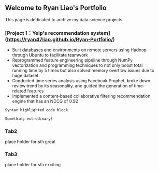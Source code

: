 ## Welcome to Ryan Liao's Portfolio
This page is dedicated to archive my data science projects 

### [Project 1：Yelp's recommendation system] (https://ryan47liao.github.io/Ryan-Portfolio/)
- Built databases and environments on remote servers using Hadoop through Ubuntu to facilitate teamwork
- Reprogrammed feature engineering pipeline through NumPy vectorization and programming techniques to
not only boost total running time by 5 times but also solved memory overflow issues due to huge dataset
- Conducted time series analysis using Facebook Prophet, broke down review trend by its seasonality, and
guided the generation of time-related features
- Implemented a content-based collaborative filtering recommendation engine that has an NDCG of 0.92
```markdown
Syntax highlighted code block

Something extrodinary!
```
### Tab2

place holder for sth great 

### Tab3

place holder for sth exciting
